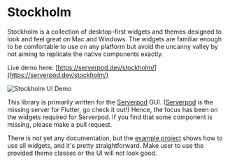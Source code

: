 # Stockholm

Stockholm is a collection of desktop-first widgets and themes designed to look and feel great on Mac and Windows. The widgets are familiar enough to be comfortable to use on any platform but avoid the uncanny valley by not aiming to replicate the native components exactly.

Live demo here: [https://serverpod.dev/stockholm/](https://serverpod.dev/stockholm/)

![Stockholm UI Demo](https://github.com/serverpod/stockholm/raw/master/misc/images/splash.png)

This library is primarily written for the [Serverpod](https://serverpod.dev) GUI. ([Serverpod](https://serverpod.dev) is the missing server for Flutter, go check it out!) Hence, the focus has been on the widgets required for Serverpod. If you find that some component is missing, please make a pull request.

There is not yet any documentation, but the [example project](https://github.com/serverpod/stockholm/tree/master/example/lib) shows how to use all widgets, and it's pretty straightforward. Make user to use the provided theme classes or the UI will not look good.